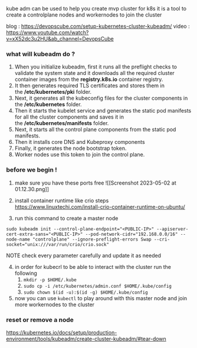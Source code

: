 kube adm can be used to help you create mvp cluster for k8s it is a tool to create a controlplane nodes and workernodes to join the cluster 

blog : https://devopscube.com/setup-kubernetes-cluster-kubeadm/
video : https://www.youtube.com/watch?v=xX52dc3u2HU&ab_channel=DevopsCube

### what will kubeadm do ?
1.  When you initialize kubeadm, first it runs all the preflight checks to validate the system state and it downloads all the required cluster container images from the **registry.k8s.io** container registry.
2.  It then generates required TLS certificates and stores them in the **/etc/kubernetes/pki** folder.
3.  Next, it generates all the kubeconfig files for the cluster components in the **/etc/kubernetes** folder.
4.  Then it starts the kubelet service and generates the static pod manifests for all the cluster components and saves it in the **/etc/kubernetes/manifests** folder.
5.  Next, it starts all the control plane components from the static pod manifests.
6.  Then it installs core DNS and Kubeproxy components
7.  Finally, it generates the node bootstrap token.
8.  Worker nodes use this token to join the control plane.

### before we begin !
1. make sure you have these ports free
![[Screenshot 2023-05-02 at 01.12.30.png]]

2. install container runtime like crio steps https://www.linuxtechi.com/install-crio-container-runtime-on-ubuntu/
3. run this command to create a master node 
```
sudo kubeadm init --control-plane-endpoint="<PUBLIC-IP>" --apiserver-cert-extra-sans="<PUBLIC-IP>" --pod-network-cidr="192.168.0.0/16" --node-name "controlplane" --ignore-preflight-errors Swap --cri-socket="unix:///var/run/crio/crio.sock"
```

NOTE check every parameter carefully and update it as needed 

4. in order for kubecrl to be able to interact with the cluster run the following
	1. `mkdir -p $HOME/.kube`
	2. `sudo cp -i /etc/kubernetes/admin.conf $HOME/.kube/config`
	3. `sudo chown $(id -u):$(id -g) $HOME/.kube/config`
5. now you can use `kubectl` to play around with this master node and join more workernodes to the cluster

### reset or remove a node 
https://kubernetes.io/docs/setup/production-environment/tools/kubeadm/create-cluster-kubeadm/#tear-down